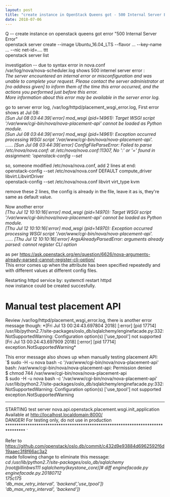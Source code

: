 ```yaml
---
layout: post
title: "create instance in OpenStack Queens got - 500 Internal Server Error"
date: 2018-07-06
---
```


Q -- create instance on openstack queens got error "500 Internal Server Error"  
openstack server create --image Ubuntu_16.04_LTS --flavor ... --key-name ... --nic net-id=.... ttt  
openstack server list  
  
investigation -- due to syntax error in nova.conf  
/var/log/nova/nova-scheduler.log shows 500 internel server error :   
  *The server encountered an internal error or misconfiguration and was unable to complete your request. 
  Please contact the server administrator at [no address given] to inform them of the time this error occurred,  and the actions you performed just before this error.    
   More information about this error may be available in the server error log.*      

go to server error log, /var/log/httpd/placement_wsgi_error.log, First error shows at Jul 08:   
 *[Sun Jul 08 03:44:39[:error]  mod_wsgi (pid=14961): Target WSGI script '/var/www/cgi-bin/nova/nova-placement-api' cannot be loaded as Python module.  
  [Sun Jul 08 03:44:39[:error]  mod_wsgi (pid=14961): Exception occurred processing WSGI script '/var/www/cgi-bin/nova/nova-placement-api'.  
......
  [Sun Jul 08 03:44:39[:error]  ConfigFileParseError: Failed to parse /etc/nova/nova.conf: at /etc/nova/nova.conf:11307, No ':' or '=' found in assignment: 'openstack-config --set*    

so, someone modified /etc/nova/nova.conf, add 2 lines at end:   
openstack-config --set /etc/nova/nova.conf DEFAULT compute_driver libvirt.LibvirtDriver  
openstack-config --set /etc/nova/nova.conf libvirt virt_type kvm  
  
remove these 2 lines, the config is already in the file, leave it as is, they're same as default value. 
 
Now another error   
 *[Thu Jul 12 10:10:16[:error] mod_wsgi (pid=14970): Target WSGI script '/var/www/cgi-bin/nova/nova-placement-api' cannot be loaded as Python module.  
  [Thu Jul 12 10:10:16[:error] mod_wsgi (pid=14970): Exception occurred processing WSGI script '/var/www/cgi-bin/nova/nova-placement-api'.  
......
  [Thu Jul 12 10:10:16[:error] ArgsAlreadyParsedError: arguments already parsed: cannot register CLI option* 

as per https://ask.openstack.org/en/question/6626/nova-arguments-already-parsed-cannot-register-cli-option/  
This error comes up when the attribute has been specified repeatedly and with different values at different config files.  

Restarting httpd service by:  systemctl restart httpd   
now instance could be created succesfully.  

<H1> Manual test placement API</H1>
Review /var/log/httpd/placement_wsgi_error.log, there is another error message though:  
*[Fri Jul 13 00:24:43.697804 2018] [:error] [pid 17714] /usr/lib/python2.7/site-packages/oslo_db/sqlalchemy/enginefacade.py:332: NotSupportedWarning: Configuration option(s) ['use_tpool'] not supported  
[Fri Jul 13 00:24:43.697909 2018] [:error] [pid 17714]   exception.NotSupportedWarning*

This error message also shows up when manually testing placement API:  
`$ sudo -H -u nova bash -c '/var/www/cgi-bin/nova/nova-placement-api'  
bash: /var/www/cgi-bin/nova/nova-placement-api: Permission denied  
$ chmod 744 /var/www/cgi-bin/nova/nova-placement-api  
$ sudo -H -u nova bash -c '/var/www/cgi-bin/nova/nova-placement-api'   
/usr/lib/python2.7/site-packages/oslo_db/sqlalchemy/enginefacade.py:332: NotSupportedWarning: Configuration option(s) ['use_tpool'] not supported   
  exception.NotSupportedWarning    
********************************************************************************  
STARTING test server nova.api.openstack.placement.wsgi.init_application  
Available at http://localhost.localdomain:8000/  
DANGER! For testing only, do not use in production  
********************************************************************************  `

Refer to https://github.com/openstack/oslo.db/commit/c432d9e93884d6962592f6d19aaec3f8f66ac3a2  
made following change to eliminate this message:    
*cd /usr/lib/python2.7/site-packages/oslo_db/sqlalchemy    
[root@illinbws111 sqlalchemy(keystone_core)]# diff enginefacade.py enginefacade.py.20180712    
175c175    
                'db_max_retry_interval', 'backend','use_tpool'])  
                'db_max_retry_interval', 'backend'])*






